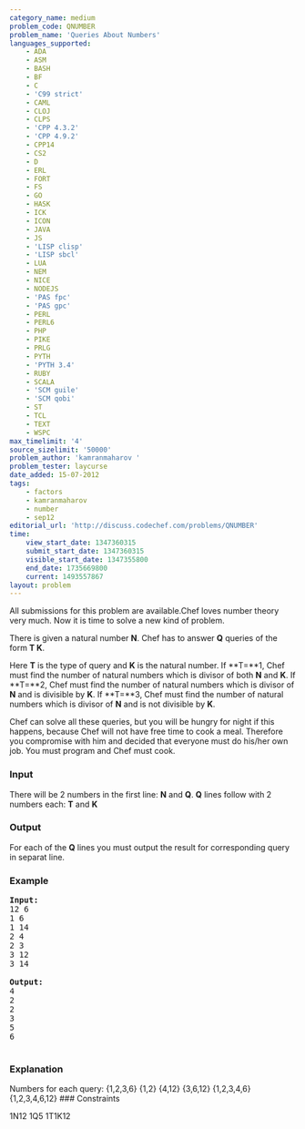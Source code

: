 ```yaml
---
category_name: medium
problem_code: QNUMBER
problem_name: 'Queries About Numbers'
languages_supported:
    - ADA
    - ASM
    - BASH
    - BF
    - C
    - 'C99 strict'
    - CAML
    - CLOJ
    - CLPS
    - 'CPP 4.3.2'
    - 'CPP 4.9.2'
    - CPP14
    - CS2
    - D
    - ERL
    - FORT
    - FS
    - GO
    - HASK
    - ICK
    - ICON
    - JAVA
    - JS
    - 'LISP clisp'
    - 'LISP sbcl'
    - LUA
    - NEM
    - NICE
    - NODEJS
    - 'PAS fpc'
    - 'PAS gpc'
    - PERL
    - PERL6
    - PHP
    - PIKE
    - PRLG
    - PYTH
    - 'PYTH 3.4'
    - RUBY
    - SCALA
    - 'SCM guile'
    - 'SCM qobi'
    - ST
    - TCL
    - TEXT
    - WSPC
max_timelimit: '4'
source_sizelimit: '50000'
problem_author: 'kamranmaharov '
problem_tester: laycurse
date_added: 15-07-2012
tags:
    - factors
    - kamranmaharov
    - number
    - sep12
editorial_url: 'http://discuss.codechef.com/problems/QNUMBER'
time:
    view_start_date: 1347360315
    submit_start_date: 1347360315
    visible_start_date: 1347355800
    end_date: 1735669800
    current: 1493557867
layout: problem
---
```

All submissions for this problem are available.Chef loves number theory very much. Now it is time to solve a new kind of problem.

There is given a natural number **N**. Chef has to answer **Q** queries of the form **T K**.

Here **T** is the type of query and **K** is the natural number. 
If **T=**1, Chef must find the number of natural numbers which is divisor of both **N** and **K**. 
If **T=**2, Chef must find the number of natural numbers which is divisor of **N** and is divisible by **K**. 
If **T=**3, Chef must find the number of natural numbers which is divisor of **N** and is not divisible by **K**. 

Chef can solve all these queries, but you will be hungry for night if this happens, because Chef will not have free time to cook a meal. Therefore you compromise with him and decided that everyone must do his/her own job. You must program and Chef must cook.

### Input

There will be 2 numbers in the first line: **N** and **Q**. 
**Q** lines follow with 2 numbers each: **T** and **K**

### Output

For each of the **Q** lines you must output the result for corresponding query in separat line.

### Example

<pre>
<b>Input:</b>
12 6
1 6
1 14
2 4
2 3
3 12
3 14

<b>Output:</b>
4
2
2
3
5
6

</pre>
### Explanation

Numbers for each query: 
{1,2,3,6} 
{1,2} 
{4,12} 
{3,6,12} 
{1,2,3,4,6} 
{1,2,3,4,6,12} ### Constraints

1N12 
1Q5 
1T1K12
